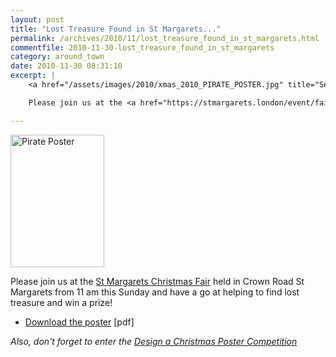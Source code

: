 ```yaml
---
layout: post
title: "Lost Treasure Found in St Margarets..."
permalink: /archives/2010/11/lost_treasure_found_in_st_margarets.html
commentfile: 2010-11-30-lost_treasure_found_in_st_margarets
category: around_town
date: 2010-11-30 08:31:10
excerpt: |
    <a href="/assets/images/2010/xmas_2010_PIRATE_POSTER.jpg" title="See larger version of - Pirate Poster"><img src="/assets/images/2010/xmas_2010_PIRATE_POSTER_thumb.jpg" width="150" height="212" alt="Pirate Poster" class="photo right" /></a>

    Please join us at the <a href="https://stmargarets.london/event/fair/200705142573">St Margarets Christmas Fair</a> held in Crown Road St Margarets from 11 am this Sunday and have a go at helping to find lost treasure and win a prize!

---
```


<a href="/assets/images/2010/xmas_2010_PIRATE_POSTER.jpg" title="See larger version of - Pirate Poster"><img src="/assets/images/2010/xmas_2010_PIRATE_POSTER_thumb.jpg" width="150" height="212" alt="Pirate Poster" class="photo right" /></a>

Please join us at the [St Margarets Christmas Fair](/event/fair/200705142573) held in Crown Road St Margarets from 11 am this Sunday and have a go at helping to find lost treasure and win a prize!

-   [Download the poster](/assets/images/2010/xmas_2010_PIRATE_POSTER.pdf) \[pdf\]

<em>Also, don't forget to enter the [Design a Christmas Poster Competition](/archives/2010/11/st_margarets_design_a_christmas_poster_competition.html)</em>
